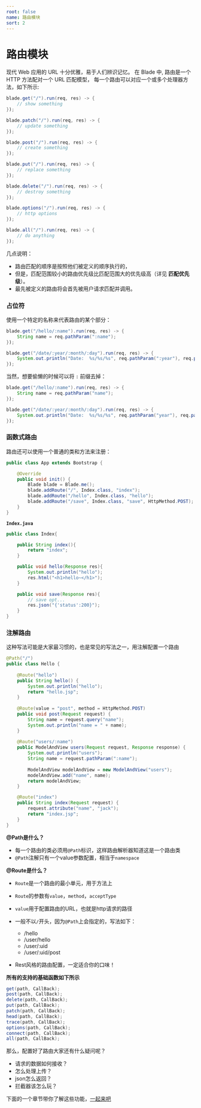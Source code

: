 ```yaml
---
root: false
name: 路由模块
sort: 2
---
```


# 路由模块

现代 Web 应用的 URL 十分优雅，易于人们辨识记忆。
在 Blade 中, 路由是一个 HTTP 方法配对一个 URL 匹配模型， 每一个路由可以对应一个或多个处理器方法，如下所示:

```java
blade.get("/").run(req, res) -> {
    // show something
});

blade.patch("/").run(req, res) -> {
    // update something
});

blade.post("/").run(req, res) -> {
    // create something
});

blade.put("/").run(req, res) -> {
    // replace something
});

blade.delete("/").run(req, res) -> {
    // destroy something
});

blade.options("/").run(req, res) -> {
    // http options
});

blade.all("/").run(req, res) -> {
    // do anything
});
```

几点说明：

- 路由匹配的顺序是按照他们被定义的顺序执行的，
- 但是，匹配范围较小的路由优先级比匹配范围大的优先级高（详见 **匹配优先级**）。
- 最先被定义的路由将会首先被用户请求匹配并调用。

### 占位符

使用一个特定的名称来代表路由的某个部分：

```java
blade.get("/hello/:name").run(req, res) -> {
    String name = req.pathParam(":name");
});

blade.get("/date/:year/:month/:day").run(req, res) -> {
    System.out.println("Date:  %s/%s/%s", req.pathParam(":year"), req.pathParam(":month"), req.pathParam(":day"))
});
```

当然，想要偷懒的时候可以将 `:` 前缀去掉：

```java
blade.get("/hello/:name").run(req, res) -> {
    String name = req.pathParam("name");
});

blade.get("/date/:year/:month/:day").run(req, res) -> {
    System.out.println("Date:  %s/%s/%s", req.pathParam("year"), req.pathParam("month"), req.pathParam("day"))
});
```

### 函数式路由

路由还可以使用一个普通的类和方法来注册：

```java
public class App extends Bootstrap {

    @Override
    public void init() {
    	Blade blade = Blade.me();
    	blade.addRoute("/", Index.class, "index");
    	blade.addRoute("/hello", Index.class, "hello");
    	blade.addRoute("/save", Index.class, "save", HttpMethod.POST);
    }
}
```

**`Index.java`**

```java
public class Index{

	public String index(){
		return "index";
	}

	public void hello(Response res){
		System.out.println("hello");
		res.html("<h1>hello~</h1>");
	}

	public void save(Response res){
		// save opt...
		res.json("{'status':200}");
	}
}
```

### 注解路由

这种写法可能是大家最习惯的，也是常见的写法之一，用注解配置一个路由

```java
@Path("/")
public class Hello {
    
    @Route("hello")
    public String hello() {
        System.out.println("hello");
        return "hello.jsp";
    }
        
    @Route(value = "post", method = HttpMethod.POST)
    public void post(Request request) {
        String name = request.query("name");
        System.out.println("name = " + name);
    }
    
    @Route("users/:name")
    public ModelAndView users(Request request, Response response) {
        System.out.println("users");
        String name = request.pathParam(":name");
        
        ModelAndView modelAndView = new ModelAndView("users");
        modelAndView.add("name", name);
        return modelAndView;
    }

    @Route("index")
    public String index(Request request) {
        request.attribute("name", "jack");
        return "index.jsp";
    }
}
```

**@Path是什么？**

+ 每一个路由的类必须用`@Path`标识，这样路由解析器知道这是一个路由类
+ `@Path`注解只有一个value参数配置，相当于`namespace`
    
**@Route是什么？**

+ `Route`是一个路由的最小单元，用于方法上
+ `Route`的参数有`value`，`method`，`acceptType`
+ `value`用于配置路由的URL，也就是http请求的路径
+ 一般不以`/`开头，因为`@Path`上会指定的，写法如下：
    * /hello
    * /user/hello
    * /user/:uid
    * /user/:uid/post
    
+ Rest风格的路由配置，一定适合你的口味！

**所有的支持的基础函数如下所示**

```java
get(path, CallBack);
post(path, CallBack);
delete(path, CallBack);
put(path, CallBack);
patch(path, CallBack);
head(path, CallBack);
trace(path, CallBack);
options(path, CallBack);
connect(path, CallBack);
all(path, CallBack);
```

那么，配置好了路由大家还有什么疑问呢？

- 请求的数据如何接收？
- 怎么处理上传？
- json怎么返回？
- 拦截器该怎么玩？

下面的一个章节带你了解这些功能，[一起来吧](./request_process)
